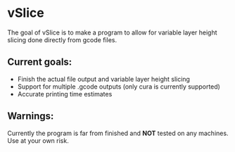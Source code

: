 # vSlice
The goal of vSlice is to make a program to allow for variable layer height slicing done directly from gcode files. 

## Current goals:
 - Finish the actual file output and variable layer height slicing
 - Support for multiple .gcode outputs (only cura is currently supported)
 - Accurate printing time estimates

## Warnings:

Currently the program is far from finished and **NOT** tested on any machines. Use at your own risk.
